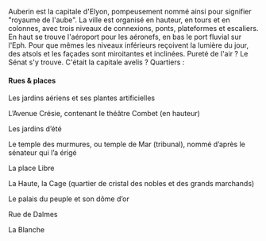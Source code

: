 Auberin est la capitale d'Elyon, pompeusement nommé ainsi pour signifier "royaume de l'aube".
La ville est organisé en hauteur, en tours et en colonnes, avec trois niveaux de connexions, ponts, plateformes et escaliers. En haut se trouve l'aéroport pour les aéronefs, en bas le port fluvial sur l'Eph.
Pour que mêmes les niveaux inférieurs reçoivent la lumière du jour, des atsols et les façades sont miroitantes et inclinées.
Pureté de l'air ?
Le Sénat s'y trouve.
C'était la capitale avelis ?
Quartiers :
#### Rues & places
Les jardins aériens et ses plantes artificielles

L’Avenue Crésie, contenant le théâtre Combet (en hauteur)

Les jardins d’été

Le temple des murmures, ou temple de Mar (tribunal), nommé d’après le sénateur qui l’a érigé

La place Libre

La Haute, la Cage (quartier de cristal des nobles et des grands marchands)

Le palais du peuple et son dôme d’or

Rue de Dalmes

La Blanche
